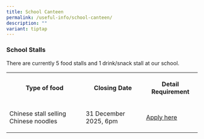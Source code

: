 ```yaml
---
title: School Canteen
permalink: /useful-info/school-canteen/
description: ""
variant: tiptap
---
```

<h3>School Stalls</h3>
<p>There are currently 5 food stalls and 1 drink/snack stall at our school.</p>
<table style="minWidth: 75px">
<colgroup>
<col>
<col>
<col>
</colgroup>
<tbody>
<tr>
<th rowspan="1" colspan="1">
<p>Type of food</p>
</th>
<th rowspan="1" colspan="1">
<p>Closing Date</p>
</th>
<th rowspan="1" colspan="1">
<p>Detail Requirement</p>
</th>
</tr>
<tr>
<td rowspan="1" colspan="1">
<p>Chinese stall selling Chinese noodles</p>
</td>
<td rowspan="1" colspan="1">
<p>31 December 2025, 6pm</p>
</td>
<td rowspan="1" colspan="1">
<p><a href="https://ahmadibrahimsec.moe.edu.sg/school-canteen-advertisement-01/" rel="noopener nofollow" target="_blank">Apply here</a>
</p>
</td>
</tr>
</tbody>
</table>
<p></p>
